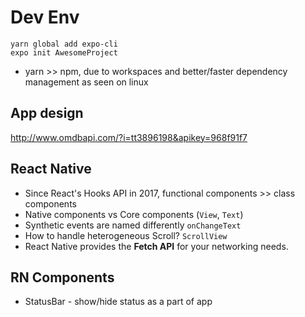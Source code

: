 # Dev Env

```
yarn global add expo-cli
expo init AwesomeProject
```

- yarn >> npm, due to workspaces and better/faster dependency management as seen on linux

## App design

http://www.omdbapi.com/?i=tt3896198&apikey=968f91f7

## React Native

- Since React's Hooks API in 2017, functional components >> class components
- Native components vs Core components (`View`, `Text`)
- Synthetic events are named differently `onChangeText`
- How to handle heterogeneous Scroll? `ScrollView`
- React Native provides the **Fetch API** for your networking needs.

## RN Components

- StatusBar - show/hide status as a part of app
